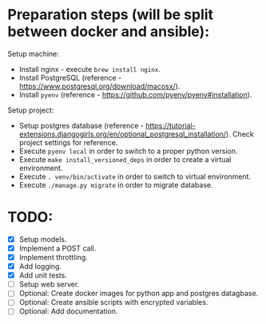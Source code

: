 # Preparation steps (will be split between docker and ansible):
Setup machine:
- Install nginx - execute `brew install nginx`.
- Install PostgreSQL (reference - https://www.postgresql.org/download/macosx/).
- Install `pyenv` (reference - https://github.com/pyenv/pyenv#installation).

Setup project:
- Setup postgres database (reference - https://tutorial-extensions.djangogirls.org/en/optional_postgresql_installation/). Check project settings for reference.
- Execute `pyenv local` in order to switch to a proper python version.
- Execute `make install_versioned_deps` in order to create a virtual environment.
- Execute `. venv/bin/activate` in order to switch to virtual environment.
- Execute `./manage.py migrate` in order to migrate database.   


# TODO:
- [x] Setup models.
- [x] Implement a POST call.
- [x] Implement throttling.
- [x] Add logging.
- [x] Add unit tests.
- [ ] Setup web server.
- [ ] Optional: Create docker images for python app and postgres datagbase. 
- [ ] Optional: Create ansible scripts with encrypted variables.
- [ ] Optional: Add documentation.
